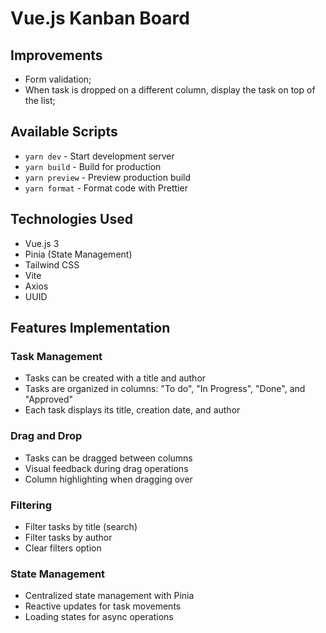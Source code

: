# Vue.js Kanban Board

## Improvements

- Form validation;
- When task is dropped on a different column, display the task on top of the list;

## Available Scripts

- `yarn dev` - Start development server
- `yarn build` - Build for production
- `yarn preview` - Preview production build
- `yarn format` - Format code with Prettier

## Technologies Used

- Vue.js 3
- Pinia (State Management)
- Tailwind CSS
- Vite
- Axios
- UUID

## Features Implementation

### Task Management

- Tasks can be created with a title and author
- Tasks are organized in columns: "To do", "In Progress", "Done", and "Approved"
- Each task displays its title, creation date, and author

### Drag and Drop

- Tasks can be dragged between columns
- Visual feedback during drag operations
- Column highlighting when dragging over

### Filtering

- Filter tasks by title (search)
- Filter tasks by author
- Clear filters option

### State Management

- Centralized state management with Pinia
- Reactive updates for task movements
- Loading states for async operations
